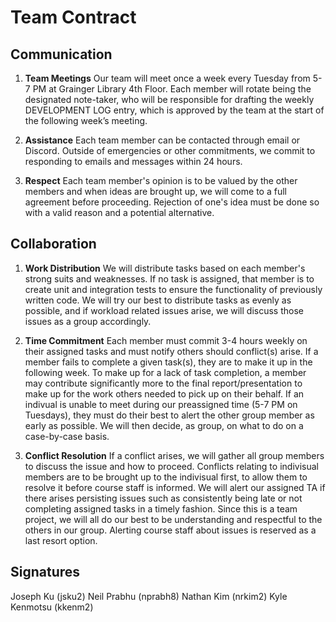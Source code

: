 # Team Contract #

## Communication ##

  1. **Team Meetings** Our team will meet once a week every Tuesday from 5-7 PM at Grainger Library 4th Floor. Each member will rotate being the designated note-taker, who will be responsible for drafting the weekly DEVELOPMENT LOG entry, which is approved by the team at the start of the following week’s meeting.

  2. **Assistance** Each team member can be contacted through email or Discord. Outside of emergencies or other commitments, we commit to responding to emails and messages within 24 hours.

  3. **Respect** Each team member's opinion is to be valued by the other members and when ideas are brought up, we will come to a full agreement before proceeding. Rejection of one's idea must be done so with a valid reason and a potential alternative.

## Collaboration ##

  1. **Work Distribution** We will distribute tasks based on each member's strong suits and weaknesses. If no task is assigned, that member is to create unit and integration tests to ensure the functionality of previously written code. We will try our best to distribute tasks as evenly as possible, and if workload related issues arise, we will discuss those issues as a group accordingly.

  2. **Time Commitment** Each member must commit 3-4 hours weekly on their assigned tasks and must notify others should conflict(s) arise. If a member fails to complete a given task(s), they are to make it up in the following week. To make up for a lack of task completion, a member may contribute significantly more to the final report/presentation to make up for the work others needed to pick up on their behalf. If an indivual is unable to meet during our preassigned time (5-7 PM on Tuesdays), they must do their best to alert the other group member as early as possible. We will then decide, as group, on what to do on a case-by-case basis.

  3. **Conflict Resolution** If a conflict arises, we will gather all group members to discuss the issue and how to proceed. Conflicts relating to indivisual members are to be brought up to the indivisual first, to allow them to resolve it before course staff is informed. We will alert our assigned TA if there arises persisting issues such as consistently being late or not completing assigned tasks in a timely fashion. Since this is a team project, we will all do our best to be understanding and respectful to the others in our group. Alerting course staff about issues is reserved as a last resort option.

## Signatures ##

Joseph Ku (jsku2)
Neil Prabhu (nprabh8)
Nathan Kim (nrkim2)
Kyle Kenmotsu (kkenm2)